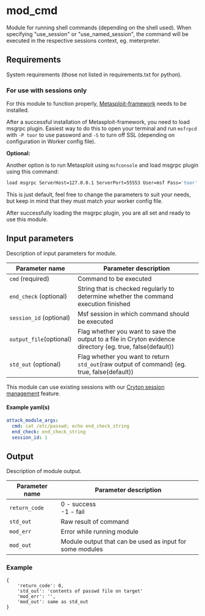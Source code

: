 # mod_cmd

Module for running shell commands (depending on the shell used). When specifying "use_session" or "use_named_session", the command will be executed in the respective sessions context, eg. meterpreter.

## Requirements

System requirements (those not listed in requirements.txt for python).

### **For use with sessions only**

For this module to function properly, [Metasploit-framework](https://github.com/rapid7/metasploit-framework/wiki/Nightly-Installers) needs to be installed.

After a successful installation of Metasploit-framework, you need to load msgrpc plugin. Easiest way to do this to open your terminal and run `msfrpcd` with `-P toor` to use password and `-S` to turn off SSL (depending on configuration in Worker config file). 

**Optional:**

Another option is to run Metasploit using `msfconsole` and load msgrpc plugin using this command:

````bash
load msgrpc ServerHost=127.0.0.1 ServerPort=55553 User=msf Pass='toor' SSL=true
````

This is just default, feel free to change the parameters to suit your needs, but keep in mind that they must match your worker config file.

After successfully loading the msgrpc plugin, you are all set and ready to use this module.

## Input parameters

Description of input parameters for module.

| Parameter name   | Parameter description  |
| ---------------- | ---------------------- |
| `cmd` (required) | Command to be executed |
| `end_check` (optional) | String that is checked regularly to determine whether the command execution finished |
| `session_id` (optional) | Msf session in which command should be executed |
| `output_file`(optional)     | Flag whether you want to save the output to a file in Cryton evidence directory (eg. true, false(default)) |
| `std_out` (optional) | Flag whether you want to return `std_out`(raw output of command) (eg. true, false(default)) |

This module can use existing sessions with our [Cryton session management](https://cryton.gitlab-pages.ics.muni.cz/cryton-project/1.0/scenario/#session-management) feature.

#### Example yaml(s)

``` yaml
attack_module_args:
  cmd: cat /etc/passwd; echo end_check_string
  end_check: end_check_string
  session_id: 1
```

## Output

Description of module output.

| Parameter name | Parameter description                                        |
| -------------- | ------------------------------------------------------------ |
| `return_code`  | 0 - success<br />-1 - fail                    |
| `std_out`      | Raw result of command                             |
| `mod_err`      | Error while running module                        |
| `mod_out`      | Module output that can be used as input for some modules |

### Example

```
{
    'return_code': 0, 
 	'std_out': 'contents of passwd file on target'
 	'mod_err': '', 
 	'mod_out': same as std_out
}
```